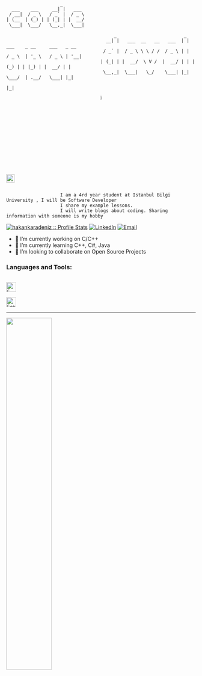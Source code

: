 ```
                    _        
  ___    ___     __| |   ___ 
 / __|  / _ \   / _` |  / _ \
| (__  | (_) | | (_| | |  __/
 \___|  \___/   \__,_|  \___|
    
                                        _                         _                               
                                     __| |   ___  __   __   ___  | |   ___    _ __     ___   _ __ 
                                    / _` |  / _ \ \ \ / /  / _ \ | |  / _ \  | '_ \   / _ \ | '__|
                                   | (_| | |  __/  \ V /  |  __/ | | | (_) | | |_) | |  __/ | |   
                                    \__,_|  \___|   \_/    \___| |_|  \___/  | .__/   \___| |_|   
                                                                             |_|
```
<p align="center">
<img src="https://media.giphy.com/media/hvRJCLFzcasrR4ia7z/giphy.gif" width="5%">
</p>

<p align="center">
<a href="https://www.linkedin.com/in/hakan-karadeniz-644880180/n"><img align="left" alt="Hakan Karadeniz" width="22px" src="https://raw.githubusercontent.com/peterthehan/peterthehan/master/assets/linkedin.svg" /></a>
<br />
<br />

                        I am a 4rd year student at Istanbul Bilgi University , I will be Software Developer
                        I share my example lessons.
                        I will write blogs about coding. Sharing information with someone is my hobby 
<p align="center">

<a href="https://github.com/hakankaradeniz" target="_blank"><img src="https://komarev.com/ghpvc/?username=hakankaradeniz&color=orange" alt="hakankaradeniz :: Profile Stats"></a>
<a href="https://www.linkedin.com/in/hakan-karadeniz-644880180/" target="_blank"><img alt="LinkedIn" src="https://img.shields.io/badge/LinkedIn-@hakankaradeniz-blue?style=flat&logo=linkedin"></a>
<a href="mailto:hakan.karadeniz@outlook.com" target="_blank"><img alt="Email" src="https://img.shields.io/badge/Email-hakan.karadeniz@gmail.com-yellowgreen?style=flat&logo=gmail"></a>
</p>

- 🔭 I’m currently working on C/C++
- 🌱 I’m currently learning C++, C#, Java
- 👯 I’m looking to collaborate on Open Source Projects

### Languages and Tools:
[<code>
<img alt="C" width="26px" src="https://upload.wikimedia.org/wikipedia/commons/1/19/C_Logo.png">
</code>](https://en.wikipedia.org/wiki/The_C_Programming_Language)
[<code>
<img alt="C++" width="26px" src="https://img.icons8.com/color/48/000000/c-plus-plus-logo.png">
</code>](https://en.wikipedia.org/wiki/C%2B%2B)




-----------------------------

<img width="49%" src="https://wakatime.com/share/@364014ef-3ada-4982-8714-41e26c71b234/aed6fae8-b384-490f-b0a1-564861af2748.svg"> 
                                                                 
